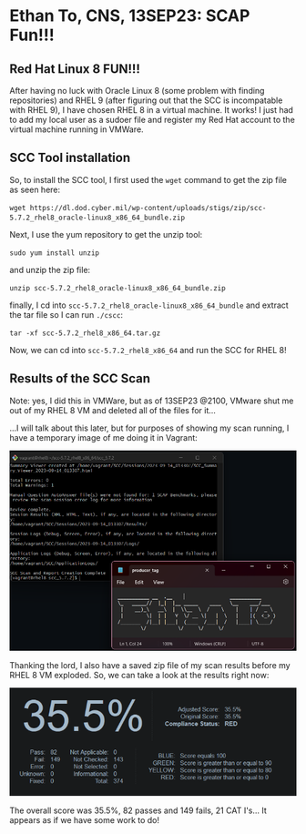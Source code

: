 # Ethan To, CNS, 13SEP23:  SCAP Fun!!!
## Red Hat Linux 8 FUN!!!
After having no luck with Oracle Linux 8 (some problem with finding repositories) and RHEL 9 (after figuring out that the SCC is incompatable with RHEL 9), I have chosen RHEL 8 in a virtual machine. It works! I just had to add my local user as a sudoer file and register my Red Hat account to the virtual machine running in VMWare.
## SCC Tool installation
So, to install the SCC tool, I first used the `wget` command to get the zip file as seen here: 

`wget https://dl.dod.cyber.mil/wp-content/uploads/stigs/zip/scc-5.7.2_rhel8_oracle-linux8_x86_64_bundle.zip`

Next, I use the yum repository to get the unzip tool:

`sudo yum install unzip` 

and unzip the zip file: 

`unzip scc-5.7.2_rhel8_oracle-linux8_x86_64_bundle.zip`

finally, I cd into `scc-5.7.2_rhel8_oracle-linux8_x86_64_bundle` and extract the tar file so I can run `./cscc`:

`tar -xf scc-5.7.2_rhel8_x86_64.tar.gz`

Now, we can cd into `scc-5.7.2_rhel8_x86_64` and run the SCC for RHEL 8!

## Results of the SCC Scan

Note: yes, I did this in VMWare, but as of 13SEP23 @2100, VMware shut me out of my RHEL 8 VM and deleted all of the files for it...

...I will talk about this later, but for purposes of showing my scan running, I have a temporary image of me doing it in Vagrant:

![alttext](https://github.com/toethan777/To-CNS-Lab-2023/blob/main/HW3/Screenshot%202023-09-13%20213842.png)


Thanking the lord, I also have a saved zip file of my scan results before my RHEL 8 VM exploded. So, we can take a look at the results right now:

![alttext](https://github.com/toethan777/To-CNS-Lab-2023/blob/main/HW3/Screenshot%202023-09-13%20222616.png)

The overall score was 35.5%, 82 passes and 149 fails, 21 CAT I's... It appears as if we have some work to do!
